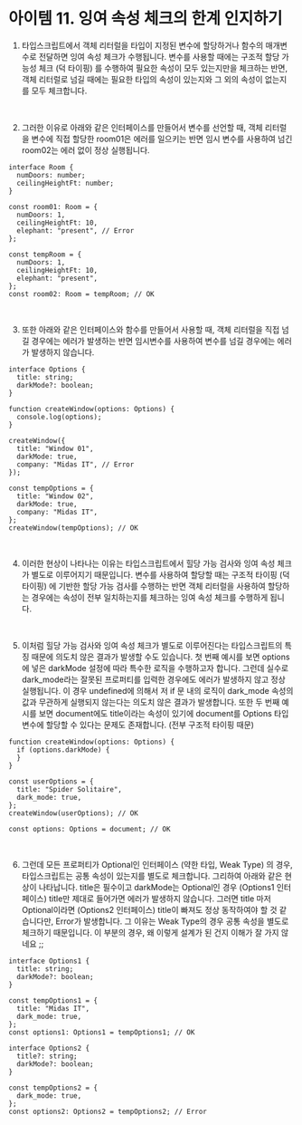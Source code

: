 # 아이템 11. 잉여 속성 체크의 한계 인지하기

1. 타입스크립트에서 객체 리터럴을 타입이 지정된 변수에 할당하거나 함수의 매개변수로 전달하면 잉여 속성 체크가 수행됩니다. 변수를 사용할 때에는 구조적 할당 가능성 체크 (덕 타이핑) 를 수행하여 필요한 속성이 모두 있는지만을 체크하는 반면, 객체 리터럴로 넘길 때에는 필요한 타입의 속성이 있는지와 그 외의 속성이 없는지를 모두 체크합니다.

<br />

2. 그러한 이유로 아래와 같은 인터페이스를 만들어서 변수를 선언할 때, 객체 리터럴을 변수에 직접 할당한 room01은 에러를 일으키는 반면 임시 변수를 사용하여 넘긴 room02는 에러 없이 정상 실행됩니다.

```
interface Room {
  numDoors: number;
  ceilingHeightFt: number;
}
```

```
const room01: Room = {
  numDoors: 1,
  ceilingHeightFt: 10,
  elephant: "present", // Error
};

const tempRoom = {
  numDoors: 1,
  ceilingHeightFt: 10,
  elephant: "present",
};
const room02: Room = tempRoom; // OK
```

<br />

3. 또한 아래와 같은 인터페이스와 함수를 만들어서 사용할 때, 객체 리터럴을 직접 넘길 경우에는 에러가 발생하는 반면 임시변수를 사용하여 변수를 넘길 경우에는 에러가 발생하지 않습니다.

```
interface Options {
  title: string;
  darkMode?: boolean;
}

function createWindow(options: Options) {
  console.log(options);
}
```

```
createWindow({
  title: "Window 01",
  darkMode: true,
  company: "Midas IT", // Error
});

const tempOptions = {
  title: "Window 02",
  darkMode: true,
  company: "Midas IT",
};
createWindow(tempOptions); // OK
```

<br />

4. 이러한 현상이 나타나는 이유는 타입스크립트에서 힐당 가능 검사와 잉여 속성 체크가 별도로 이루어지기 때문입니다. 변수를 사용하여 할당할 때는 구조적 타이핑 (덕 타이핑) 에 기반한 할당 가능 검사를 수행하는 반면 객체 리터럴을 사용하여 할당하는 경우에는 속성이 전부 일치하는지를 체크하는 잉여 속성 체크를 수행하게 됩니다.

<br />

5. 이처럼 힐당 가능 검사와 잉여 속성 체크가 별도로 이루어진다는 타입스크립트의 특징 때문에 의도치 않은 결과가 발생할 수도 있습니다. 첫 번째 예시를 보면 options에 넣은 darkMode 설정에 따라 특수한 로직을 수행하고자 합니다. 그런데 실수로 dark_mode라는 잘못된 프로퍼티를 입력한 경우에도 에러가 발생하지 않고 정상 실행됩니다. 이 경우 undefined에 의해서 저 if 문 내의 로직이 dark_mode 속성의 값과 무관하게 실행되지 않는다는 의도치 않은 결과가 발생합니다. 또한 두 번째 예시를 보면 document에도 title이라는 속성이 있기에 document를 Options 타입 변수에 할당할 수 있다는 문제도 존재합니다. (전부 구조적 타이핑 때문)

```
function createWindow(options: Options) {
  if (options.darkMode) {
  }
}

const userOptions = {
  title: "Spider Solitaire",
  dark_mode: true,
};
createWindow(userOptions); // OK
```

```
const options: Options = document; // OK
```

<br />

6. 그런데 모든 프로퍼티가 Optional인 인터페이스 (약한 타입, Weak Type) 의 경우, 타입스크립트는 공통 속성이 있는지를 별도로 체크합니다. 그리하여 아래와 같은 현상이 나타납니다. title은 필수이고 darkMode는 Optional인 경우 (Options1 인터페이스) title만 제대로 들어가면 에러가 발생하지 않습니다. 그러면 title 마저 Optional이라면 (Options2 인터페이스) title이 빠져도 정상 동작하여야 할 것 같습니다만, Error가 발생합니다. 그 이유는 Weak Type의 경우 공통 속성을 별도로 체크하기 때문입니다. 이 부분의 경우, 왜 이렇게 설계가 된 건지 이해가 잘 가지 않네요 ;;

```
interface Options1 {
  title: string;
  darkMode?: boolean;
}

const tempOptions1 = {
  title: "Midas IT",
  dark_mode: true,
};
const options1: Options1 = tempOptions1; // OK
```

```
interface Options2 {
  title?: string;
  darkMode?: boolean;
}

const tempOptions2 = {
  dark_mode: true,
};
const options2: Options2 = tempOptions2; // Error
```
